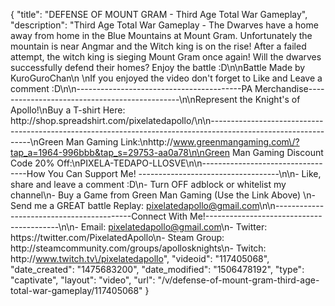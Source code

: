 {
    "title": "DEFENSE OF MOUNT GRAM - Third Age Total War Gameplay",
    "description": "Third Age Total War Gameplay - The Dwarves have a home away from home in the Blue Mountains at Mount Gram.  Unfortunately the mountain is near Angmar and the Witch king is on the rise!  After a failed attempt, the witch king is sieging Mount Gram once again!  Will the dwarves successfully defend their homes?  Enjoy the battle :D\n\nBattle Made by KuroGuroChan\n \nIf you enjoyed the video don't forget to Like and Leave a comment :D\n\n-----------------------------------------PA Merchandise----------------------------------------------\n\nRepresent the Knight's of Apollo!\nBuy a T-shirt Here: http:\/\/shop.spreadshirt.com\/pixelatedapollo\/\n\n---------------------------------------------------------------------------------------------------------------\nGreen Man Gaming Link:\nhttp:\/\/www.greenmangaming.com\/?tap_a=1964-996bbb&tap_s=29753-aa0a78\n\nGreen Man Gaming Discount Code 20% Off:\nPIXELA-TEDAPO-LLOSVE\n\n----------------------------------How You Can Support Me! -----------------------------------\n\n- Like, share and leave a comment :D\n- Turn OFF adblock or whitelist my channel\n- Buy a Game from Green Man Gaming (Use the Link Above) \n- Send me a GREAT battle Replay: pixelatedapollo@gmail.com\n\n------------------------------------------Connect With Me!-----------------------------------------\n\n- Email: pixelatedapollo@gmail.com\n- Twitter: https:\/\/twitter.com\/PixelatedApollo\n- Steam Group:  http:\/\/steamcommunity.com\/groups\/apollosknights\n- Twitch: http:\/\/www.twitch.tv\/pixelatedapollo",
    "videoid": "117405068",
    "date_created": "1475683200",
    "date_modified": "1506478192",
    "type": "captivate",
    "layout": "video",
    "url": "\/v\/defense-of-mount-gram-third-age-total-war-gameplay\/117405068"
}